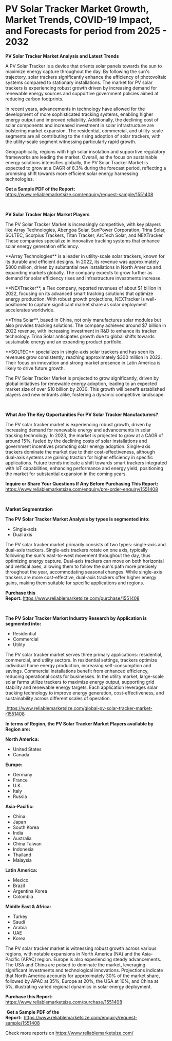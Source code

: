 <p><h1>PV Solar Tracker Market Growth, Market Trends, COVID-19 Impact, and Forecasts for period from 2025 - 2032</h1></p><p><strong>PV Solar Tracker Market Analysis and Latest Trends</strong></p>
<p><p>A PV Solar Tracker is a device that orients solar panels towards the sun to maximize energy capture throughout the day. By following the sun's trajectory, solar trackers significantly enhance the efficiency of photovoltaic systems compared to stationary installations. The market for PV solar trackers is experiencing robust growth driven by increasing demand for renewable energy sources and supportive government policies aimed at reducing carbon footprints.</p><p>In recent years, advancements in technology have allowed for the development of more sophisticated tracking systems, enabling higher energy output and improved reliability. Additionally, the declining cost of solar components and increased investment in solar infrastructure are bolstering market expansion. The residential, commercial, and utility-scale segments are all contributing to the rising adoption of solar trackers, with the utility-scale segment witnessing particularly rapid growth.</p><p>Geographically, regions with high solar insolation and supportive regulatory frameworks are leading the market. Overall, as the focus on sustainable energy solutions intensifies globally, the PV Solar Tracker Market is expected to grow at a CAGR of 8.3% during the forecast period, reflecting a promising shift towards more efficient solar energy harnessing technologies.</p></p>
<p><strong>Get a Sample PDF of the Report:&nbsp;</strong> <a href="https://www.reliablemarketsize.com/enquiry/request-sample/1551408?utm_campaign=3248&utm_medium=2&utm_source=Github&utm_content=ia&utm_term=07042025&utm_id=pv-solar-tracker">https://www.reliablemarketsize.com/enquiry/request-sample/1551408</a></p>
<p>&nbsp;</p>
<p><strong>PV Solar Tracker Major Market Players</strong></p>
<p><p>The PV Solar Tracker Market is increasingly competitive, with key players like Array Technologies, Abengoa Solar, SunPower Corporation, Trina Solar, SOLTEC, Scorpius Trackers, Titan Tracker, ArcTech Solar, and NEXTracker. These companies specialize in innovative tracking systems that enhance solar energy generation efficiency.</p><p>**Array Technologies** is a leader in utility-scale solar trackers, known for its durable and efficient designs. In 2022, its revenue was approximately $800 million, driven by substantial new installations in North America and expanding markets globally. The company expects to grow further as demand for solar efficiency rises and infrastructure investments increase.</p><p>**NEXTracker**, a Flex company, reported revenues of about $1 billion in 2022, focusing on its advanced smart tracking solutions that optimize energy production. With robust growth projections, NEXTracker is well-positioned to capture significant market share as solar deployment accelerates worldwide.</p><p>**Trina Solar**, based in China, not only manufactures solar modules but also provides tracking solutions. The company achieved around $7 billion in 2022 revenue, with increasing investment in R&D to enhance its tracker technology. Trina Solar anticipates growth due to global shifts towards sustainable energy and an expanding product portfolio.</p><p>**SOLTEC** specializes in single-axis solar trackers and has seen its revenues grow consistently, reaching approximately $300 million in 2022. Their focus on innovation and strong market presence in Latin America is likely to drive future growth.</p><p>The PV Solar Tracker Market is projected to grow significantly, driven by global initiatives for renewable energy adoption, leading to an expected market size of over $10 billion by 2030. This growth will benefit established players and new entrants alike, fostering a dynamic competitive landscape.</p></p>
<p>&nbsp;</p>
<p><strong>What Are The Key Opportunities For PV Solar Tracker Manufacturers?</strong></p>
<p><p>The PV solar tracker market is experiencing robust growth, driven by increasing demand for renewable energy and advancements in solar tracking technology. In 2023, the market is projected to grow at a CAGR of around 15%, fueled by the declining costs of solar installations and government incentives promoting solar energy adoption. Single-axis trackers dominate the market due to their cost-effectiveness, although dual-axis systems are gaining traction for higher efficiency in specific applications. Future trends indicate a shift towards smart trackers integrated with IoT capabilities, enhancing performance and energy yield, positioning the market for substantial expansion in the coming years.</p></p>
<p><strong>Inquire or Share Your Questions If Any Before Purchasing This Report:</strong> <a href="https://www.reliablemarketsize.com/enquiry/pre-order-enquiry/1551408?utm_campaign=3248&utm_medium=2&utm_source=Github&utm_content=ia&utm_term=07042025&utm_id=pv-solar-tracker">https://www.reliablemarketsize.com/enquiry/pre-order-enquiry/1551408</a></p>
<p>&nbsp;</p>
<p><strong>Market Segmentation</strong></p>
<p><strong>The PV Solar Tracker Market Analysis by types is segmented into:</strong></p>
<p><ul><li>Single-axis</li><li>Dual axis</li></ul></p>
<p><p>The PV solar tracker market primarily consists of two types: single-axis and dual-axis trackers. Single-axis trackers rotate on one axis, typically following the sun's east-to-west movement throughout the day, thus optimizing energy capture. Dual-axis trackers can move on both horizontal and vertical axes, allowing them to follow the sun's path more precisely throughout the year, accommodating seasonal changes. While single-axis trackers are more cost-effective, dual-axis trackers offer higher energy gains, making them suitable for specific applications and regions.</p></p>
<p><strong>Purchase this Report:&nbsp;</strong><a href="https://www.reliablemarketsize.com/purchase/1551408?utm_campaign=3248&utm_medium=2&utm_source=Github&utm_content=ia&utm_term=07042025&utm_id=pv-solar-tracker">https://www.reliablemarketsize.com/purchase/1551408</a></p>
<p>&nbsp;</p>
<p><strong>The PV Solar Tracker Market Industry Research by Application is segmented into:</strong></p>
<p><ul><li>Residential</li><li>Commercial</li><li>Utility</li></ul></p>
<p><p>The PV solar tracker market serves three primary applications: residential, commercial, and utility sectors. In residential settings, trackers optimize individual home energy production, increasing self-consumption and savings. Commercial installations benefit from enhanced efficiency, reducing operational costs for businesses. In the utility market, large-scale solar farms utilize trackers to maximize energy output, supporting grid stability and renewable energy targets. Each application leverages solar tracking technology to improve energy generation, cost-effectiveness, and sustainability across different scales of operation.</p></p>
<p><a href="https://www.reliablemarketsize.com/global-pv-solar-tracker-market-r1551408?utm_campaign=3248&utm_medium=2&utm_source=Github&utm_content=ia&utm_term=07042025&utm_id=pv-solar-tracker">&nbsp;https://www.reliablemarketsize.com/global-pv-solar-tracker-market-r1551408</a></p>
<p><strong>In terms of Region, the PV Solar Tracker Market Players available by Region are:</strong></p>
<p>
    <p> <strong> North America: </strong>
        <ul>
            <li>United States</li>
            <li>Canada</li>
        </ul>
        </p> 
    <p> <strong> Europe: </strong>
        <ul>
            <li>Germany</li>
            <li>France</li>
            <li>U.K.</li>
            <li>Italy</li>
            <li>Russia</li>
        </ul>
        </p> 
    <p> <strong> Asia-Pacific: </strong>
        <ul>
            <li>China</li>
            <li>Japan</li>
            <li>South Korea</li>
            <li>India</li>
            <li>Australia</li>
            <li>China Taiwan</li>
            <li>Indonesia</li>
            <li>Thailand</li>
            <li>Malaysia</li>
        </ul>
        </p> 
    <p> <strong> Latin America: </strong>
        <ul>
            <li>Mexico</li>
            <li>Brazil</li>
            <li>Argentina Korea</li>
            <li>Colombia</li>
        </ul>
        </p> 
    <p> <strong> Middle East & Africa: </strong>
        <ul>
            <li>Turkey</li>
            <li>Saudi</li>
            <li>Arabia</li>
            <li>UAE</li>
            <li>Korea</li>
        </ul>
    </p>
    </p>
<p><p>The PV solar tracker market is witnessing robust growth across various regions, with notable expansions in North America (NA) and the Asia-Pacific (APAC) region. Europe is also experiencing steady advancements. The USA and China are poised to dominate the market, leveraging significant investments and technological innovations. Projections indicate that North America accounts for approximately 30% of the market share, followed by APAC at 35%, Europe at 20%, the USA at 10%, and China at 5%, illustrating varied regional dynamics in solar energy deployment.</p></p>
<p><strong>Purchase this Report: </strong><a href="https://www.reliablemarketsize.com/purchase/1551408?utm_campaign=3248&utm_medium=2&utm_source=Github&utm_content=ia&utm_term=07042025&utm_id=pv-solar-tracker">https://www.reliablemarketsize.com/purchase/1551408</a></p>
<p>&nbsp;<strong>Get a Sample PDF of the Report:&nbsp;&nbsp;</strong><a href="https://www.reliablemarketsize.com/enquiry/request-sample/1551408?utm_campaign=3248&utm_medium=2&utm_source=Github&utm_content=ia&utm_term=07042025&utm_id=pv-solar-tracker">https://www.reliablemarketsize.com/enquiry/request-sample/1551408</a></p>
<p><strong></strong></p>
<p>Check more reports on <a href="https://www.reliablemarketsize.com/?utm_campaign=3248&utm_medium=2&utm_source=Github&utm_content=ia&utm_term=07042025&utm_id=pv-solar-tracker">https://www.reliablemarketsize.com/</a></p>